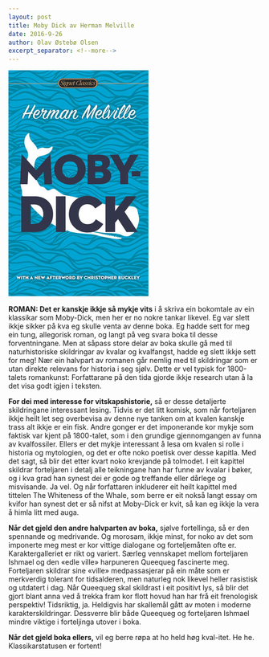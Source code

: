 ```yaml
---
layout: post
title: Moby Dick av Herman Melville
date: 2016-9-26
author: Olav Østebø Olsen
excerpt_separator: <!--more-->
---
```


![Omslaget til Moby dick viser ein kval](/images/mobydick.jpg)

**ROMAN: Det er kanskje ikkje så mykje vits** i å skriva ein bokomtale av ein klassikar som Moby-Dick, men her er no nokre tankar likevel. Eg var slett ikkje sikker på kva eg skulle venta av denne boka. Eg hadde sett for meg ein tung, allegorisk roman, og langt på veg svara boka til desse forventningane. <!--more-->Men at såpass store delar av boka skulle gå med til naturhistoriske skildringar av kvalar og kvalfangst, hadde eg slett ikkje sett for meg! Nær ein halvpart av romanen går nemlig med til skildringar som er utan direkte relevans for historia i seg sjølv. Dette er vel typisk for 1800-talets romankunst: Forfattarane på den tida gjorde ikkje research utan å la det visa godt igjen i teksten.

**For dei med interesse for vitskapshistorie,** så er desse detaljerte skildringane interessant lesing. Tidvis er det litt komisk, som når forteljaren ikkje heilt let seg overbevisa av denne nye tanken om at kvalen kanskje trass alt ikkje er ein fisk. Andre gonger er det imponerande kor mykje som faktisk var kjent på 1800-talet, som i den grundige gjennomgangen av funna av kvalfossiler. Ellers er det mykje interessant å lesa om kvalen si rolle i historia og mytologien, og det er ofte noko poetisk over desse kapitla. Med det sagt, så blir det etter kvart noko krevjande på tolmodet. I eit kapittel skildrar forteljaren i detalj alle teikningane han har funne av kvalar i bøker, og i kva grad han synest dei er gode og treffande eller dårlege og misvisande. Ja vel. Og når forfattaren inkluderer eit heilt kapittel med tittelen The Whiteness of the Whale, som berre er eit nokså langt essay om kvifor han synest det er så nifst at Moby-Dick er kvit, så kan eg ikkje la vera å himla litt med auga.

**Når det gjeld den andre halvparten av boka,** sjølve fortellinga, så er den spennande og medrivande. Og morosam, ikkje minst, for noko av det som imponerte meg mest er kor vittige dialogane og forteljemåten ofte er. Karaktergalleriet er rikt og variert. Særleg vennskapet mellom forteljaren Ishmael og den «edle ville» harpuneren Queequeg fascinerte meg. Forteljaren skildrar sine «ville» medpassasjerar på ein måte som er merkverdig tolerant for tidsalderen, men naturleg nok likevel heller rasistisk og utdatert i dag. Når Queequeg skal skildrast i eit positivt lys, så blir det gjort blant anna ved å trekka fram kor flott hovud han har frå eit frenologisk perspektiv! Tidsriktig, ja. Heldigvis har skallemål gått av moten i moderne karakterskildringar. Dessverre blir både Queequeg og forteljaren Ishmael mindre viktige i forteljinga utover i boka.

**Når det gjeld boka ellers,** vil eg berre røpa at ho held høg kval-itet. He he. Klassikarstatusen er fortent!